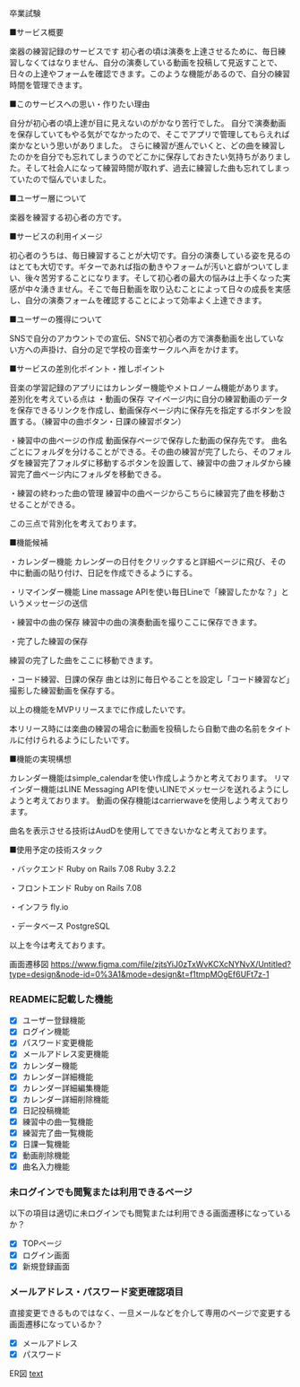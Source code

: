 卒業試験

■サービス概要

楽器の練習記録のサービスです
初心者の頃は演奏を上達させるために、毎日練習しなくてはなりません、自分の演奏している動画を投稿して見返すことで、日々の上達やフォームを確認できます。このような機能があるので、自分の練習時間を管理できます。

■このサービスへの思い・作りたい理由

自分が初心者の頃上達が目に見えないのがかなり苦行でした。
自分で演奏動画を保存していてもやる気がでなかったので、そこでアプリで管理してもらえれば楽かなという思いがありました。
さらに練習が進んでいくと、どの曲を練習したのかを自分でも忘れてしまうのでどこかに保存しておきたい気持ちがありました。そして社会人になって練習時間が取れず、過去に練習した曲も忘れてしまっていたので悩んでいました。

■ユーザー層について

楽器を練習する初心者の方です。

■サービスの利用イメージ

初心者のうちは、毎日練習することが大切です。自分の演奏している姿を見るのはとても大切です。ギターであれば指の動きやフォームが汚いと癖がついてしまい、後々苦労することになります。そして初心者の最大の悩みは上手くなった実感が中々湧きません。そこで毎日動画を取り込むことによって日々の成長を実感し、自分の演奏フォームを確認することによって効率よく上達できます。

■ユーザーの獲得について

SNSで自分のアカウントでの宣伝、SNSで初心者の方で演奏動画を出していない方への声掛け、自分の足で学校の音楽サークルへ声をかけます。

■サービスの差別化ポイント・推しポイント

音楽の学習記録のアプリにはカレンダー機能やメトロノーム機能があります。
差別化を考えている点は
・動画の保存
  マイページ内に自分の練習動画のデータを保存できるリンクを作成し、動画保存ページ内に保存先を指定するボタンを設置する。（練習中の曲ボタン・日課の練習ボタン）

・練習中の曲ページの作成
  動画保存ページで保存した動画の保存先です。
  曲名ごとにフォルダを分けることができる。その曲の練習が完了したら、そのフォルダを練習完了フォルダに移動するボタンを設置して、練習中の曲フォルダから練習完了曲ページ内にフォルダを移動できる。

・練習の終わった曲の管理
  練習中の曲ページからこちらに練習完了曲を移動させることができる。

この三点で背別化を考えております。

■機能候補

・カレンダー機能
  カレンダーの日付をクリックすると詳細ページに飛び、その中に動画の貼り付け、日記を作成できるようにする。

・リマインダー機能
  Line massage APIを使い毎日Lineで「練習したかな？」というメッセージの送信


・練習中の曲の保存
  練習中の曲の演奏動画を撮りここに保存できます。

・完了した練習の保存

練習の完了した曲をここに移動できます。

・コード練習、日課の保存
  曲とは別に毎日やることを設定し「コード練習など」撮影した練習動画を保存する。


以上の機能をMVPリリースまでに作成したいです。



本リリース時には楽曲の練習の場合に動画を投稿したら自動で曲の名前をタイトルに付けられるようにしたいです。

■機能の実現構想

カレンダー機能はsimple_calendarを使い作成しようかと考えております。
リマインダー機能はLINE Messaging APIを使いLINEでメッセージを送れるようにしようと考えております。
動画の保存機能はcarrierwaveを使用しよう考えております。

曲名を表示させる技術はAudDを使用してできないかなと考えております。

■使用予定の技術スタック

・バックエンド
  Ruby on Rails 7.08
  Ruby          3.2.2

・フロントエンド
  Ruby on Rails 7.08

・インフラ
  fly.io

・データベース
  PostgreSQL

以上を今は考えております。


画面遷移図
https://www.figma.com/file/zjtsYiJ0zTxWvKCXcNYNvX/Untitled?type=design&node-id=0%3A1&mode=design&t=f1tmpMOgEf6UFt7z-1

### READMEに記載した機能
- [x] ユーザー登録機能
- [x] ログイン機能
- [x] パスワード変更機能
- [x] メールアドレス変更機能
- [x] カレンダー機能
- [x] カレンダー詳細機能
- [x] カレンダー詳細編集機能
- [X] カレンダー詳細削除機能
- [x] 日記投稿機能
- [x] 練習中の曲一覧機能
- [x] 練習完了曲一覧機能
- [x] 日課一覧機能
- [x] 動画削除機能
- [x] 曲名入力機能

### 未ログインでも閲覧または利用できるページ
以下の項目は適切に未ログインでも閲覧または利用できる画面遷移になっているか？
- [x] TOPページ
- [x] ログイン画面
- [x] 新規登録画面

### メールアドレス・パスワード変更確認項目
直接変更できるものではなく、一旦メールなどを介して専用のページで変更する画面遷移になっているか？
- [x] メールアドレス
- [x] パスワード

ER図
[text](er.drawio)